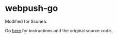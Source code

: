 # webpush-go
Modified for Scunea.

Go [here](https://github.com/SherClockHolmes/webpush-go) for instructions and the original source code.